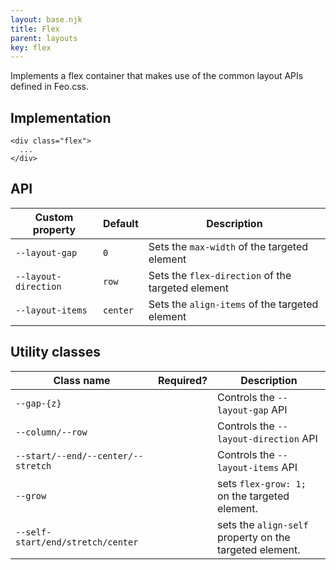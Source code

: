 ```yaml
---
layout: base.njk
title: Flex
parent: layouts
key: flex
---
```


Implements a flex container that makes use of the common layout APIs defined in Feo.css.

## Implementation

```
<div class="flex">
  ...
</div>
```

## API

<div>
  <table>
    <thead>
      <tr><th>Custom property</th><th>Default</th><th>Description</th></tr>
    </thead>
    <tbody>
      <tr><td><code>--layout-gap</code></td><td><code>0</code></td><td>Sets the <code>max-width</code> of the targeted element</tr>
      <tr><td><code>--layout-direction</code></td><td><code>row</code></td><td>Sets the <code>flex-direction</code> of the targeted element</tr>
      <tr><td><code>--layout-items</code></td><td><code>center</code></td><td>Sets the <code>align-items</code> of the targeted element</tr>
    </tbody>
  </table>
</div>

## Utility classes

<div>
  <table>
    <thead>
      <tr><th>Class name</th><th>Required?</th><th>Description</th></tr>
    </thead>
    <tbody>
      <tr><td><code>--gap-{z}</code></td><td></td><td>Controls the <code>--layout-gap</code> API</tr>
      <tr><td><code>--column/--row</code></td><td></td><td>Controls the <code>--layout-direction</code> API</tr>
      <tr><td><code>--start/--end/--center/--stretch</code></td><td></td><td>Controls the <code>--layout-items</code> API</tr>
      <tr><td><code>--grow</code></td><td></td><td>sets <code>flex-grow: 1;</code> on the targeted element.</tr>
      <tr><td><code>--self-start/end/stretch/center</code></td><td></td><td>sets the <code>align-self</code> property on the targeted element.</tr>
    </tbody>
  </table>
</div>
